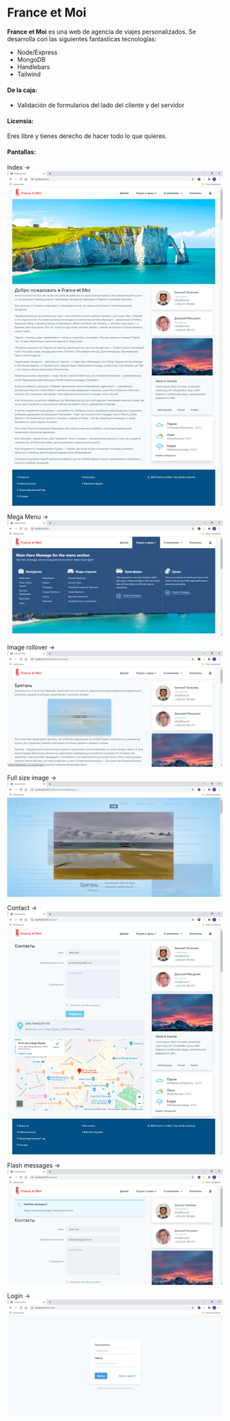 # France et Moi

**France et Moi** es una web de agencia de viajes personalizados. Se desarrolla con las siguientes fantasticas tecnologías:

* Node/Express
* MongoDB
* Handlebars
* Tailwind

#### De la caja:

* Validación de formularios del lado del cliente y del servidor

#### Licensia:

Eres libre y tienes derecho de hacer todo lo que quieres.

#### Pantallas:

Index ->
![Index](screenshots/index.png "Index")

Mega Menu ->
![Mega Menu](screenshots/mega-menu.png "Mega Menu")

Image rollover ->
![Image rollover](screenshots/image-rollover.png "Image rollover")

Full size image ->
![Full size image](screenshots/image-full-size.png "Full size image")

Contact ->
![Contact](screenshots/contact.png "Contact")

Flash messages ->
![Contact](screenshots/contact-flash.png "Contact")

Login ->
![Login](screenshots/login.png "Login")